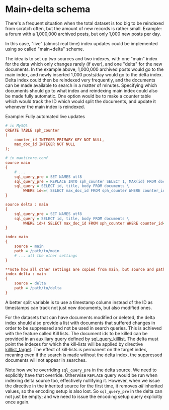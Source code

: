 # Main+delta schema

There's a frequent situation when the total dataset is too big to be reindexed from scratch often, but the amount of new records is rather small. Example: a forum with a 1,000,000 archived posts, but only 1,000 new posts per day.

In this case, "live" (almost real time) index updates could be implemented using so called "main+delta" scheme.

The idea is to set up two sources and two indexes, with one "main" index for the data which only changes rarely (if ever), and one "delta" for the new documents. In the example above, 1,000,000 archived posts would go to the main index, and newly inserted 1,000 posts/day would go to the delta index. Delta index could then be reindexed very frequently, and the documents can be made available to search in a matter of minutes. Specifying which documents should go to what index and reindexing main index could also be made fully automatic. One option would be to make a counter table which would track the ID which would split the documents, and update it whenever the main index is reindexed.

Example: Fully automated live updates

```ini
# in MySQL
CREATE TABLE sph_counter
(
    counter_id INTEGER PRIMARY KEY NOT NULL,
    max_doc_id INTEGER NOT NULL
);

# in manticore.conf
source main
{
    # ...
    sql_query_pre = SET NAMES utf8
    sql_query_pre = REPLACE INTO sph_counter SELECT 1, MAX(id) FROM documents
    sql_query = SELECT id, title, body FROM documents \
        WHERE id<=( SELECT max_doc_id FROM sph_counter WHERE counter_id=1 )
}

source delta : main
{
    sql_query_pre = SET NAMES utf8
    sql_query = SELECT id, title, body FROM documents \
        WHERE id>( SELECT max_doc_id FROM sph_counter WHERE counter_id=1 )
}

index main
{
    source = main
    path = /path/to/main
    # ... all the other settings
}

**note how all other settings are copied from main, but source and path are overridden (they MUST be)**
index delta : main
{
    source = delta
    path = /path/to/delta
}
```

A better split variable is to use a timestamp column instead of the ID as timestamps can track not just new documents, but also modified ones.

For the datasets that can have documents modified or deleted, the delta index should also provide a list with documents that suffered changes in order to be suppressed and not be used in search queries. This is achieved with the feature called Kill lists. The document ids to be killed can be provided in an auxiliary query defined by [sql_query_killlist](Adding_data_from_external_storages/Adding_data_from_indexes/Killlist_in_plain_indexes.md#Index-kill-list). The delta must point the indexes for which the kill-lists will be applied by directive [killlist_target](Adding_data_from_external_storages/Adding_data_from_indexes/Killlist_in_plain_indexes.md#killlist_target). The effect of kill-lists is permanent on the target index, meaning even if the search is made without the delta index, the suppressed documents will not appear in searches.

Note how we're overriding `sql_query_pre` in the delta source. We need to explicitly have that override. Otherwise `REPLACE` query would be run when indexing delta source too, effectively nullifying it. However, when we issue the directive in the inherited source for the first time, it removes *all* inherited values, so the encoding setup is also lost. So `sql_query_pre` in the delta can not just be empty; and we need to issue the encoding setup query explicitly once again.
